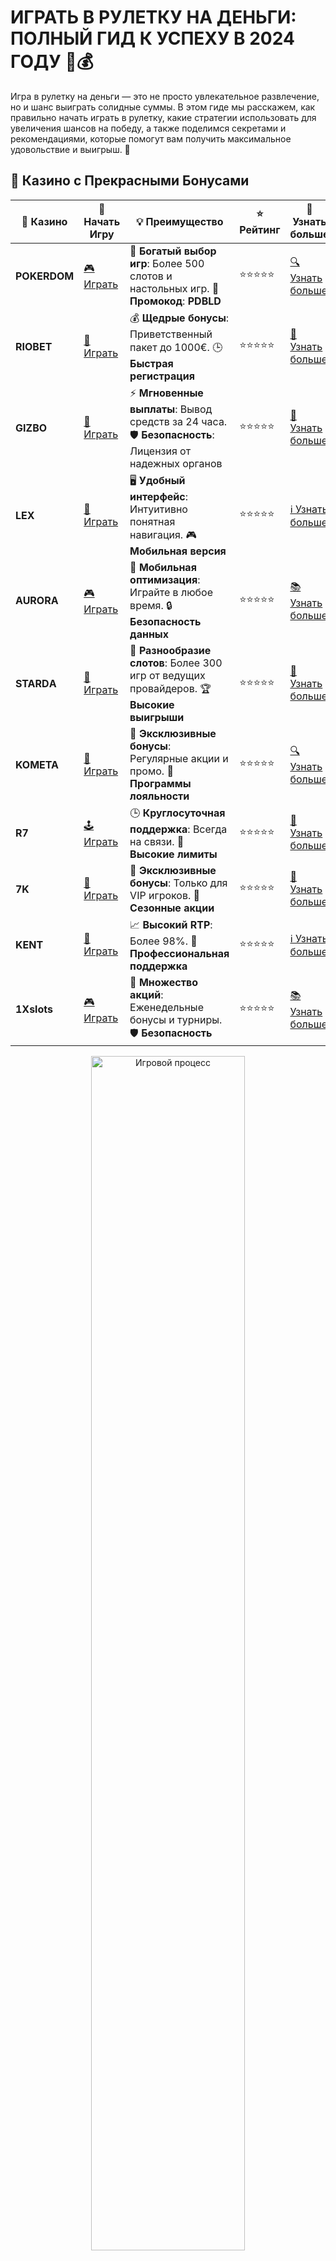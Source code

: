 # ИГРАТЬ В РУЛЕТКУ НА ДЕНЬГИ: ПОЛНЫЙ ГИД К УСПЕХУ В 2024 ГОДУ 🎰💰

Игра в рулетку на деньги — это не просто увлекательное развлечение, но и шанс выиграть солидные суммы. В этом гиде мы расскажем, как правильно начать играть в рулетку, какие стратегии использовать для увеличения шансов на победу, а также поделимся секретами и рекомендациями, которые помогут вам получить максимальное удовольствие и выигрыш. 🚀

## 🌟 Казино с Прекрасными Бонусами

| 🎲 **Казино** | 🔗 **Начать Игру** | 💡 **Преимущество** | ⭐ **Рейтинг** | 🔗 **Узнать больше** |
|--------------|---------------------|---------------------|----------------|----------------------|
| **POKERDOM**  | [🎮 Играть](https://brandplay.link/4k77v2yx) | 🎉 **Богатый выбор игр**: Более 500 слотов и настольных игр. 🎁 **Промокод**: **PDBLD** | ⭐⭐⭐⭐⭐ | [🔍 Узнать больше](https://brandplay.link/4k77v2yx) |
| **RIOBET**    | [🎰 Играть](https://brandplay.link/7xBLTPyj) | 💰 **Щедрые бонусы**: Приветственный пакет до 1000€. 🕒 **Быстрая регистрация** | ⭐⭐⭐⭐⭐ | [📖 Узнать больше](https://brandplay.link/7xBLTPyj) |
| **GIZBO**     | [🎲 Играть](https://brandplay.link/bprXw4YV) | ⚡ **Мгновенные выплаты**: Вывод средств за 24 часа. 🛡️ **Безопасность**: Лицензия от надежных органов | ⭐⭐⭐⭐⭐ | [📝 Узнать больше](https://brandplay.link/bprXw4YV) |
| **LEX**       | [🤑 Играть](https://brandplay.link/zW4hdDFV) | 🖥️ **Удобный интерфейс**: Интуитивно понятная навигация. 🎮 **Мобильная версия** | ⭐⭐⭐⭐⭐ | [ℹ️ Узнать больше](https://brandplay.link/zW4hdDFV) |
| **AURORA**    | [🎮 Играть](https://10trafic-stat2.com/click/668546556bcc6313411604bd/6766/13032/subaccount) | 📱 **Мобильная оптимизация**: Играйте в любое время. 🔒 **Безопасность данных** | ⭐⭐⭐⭐⭐ | [📚 Узнать больше](https://10trafic-stat2.com/click/668546556bcc6313411604bd/6766/13032/subaccount) |
| **STARDА**    | [🎯 Играть](https://brandplay.link/fB7xwRFL) | 🎰 **Разнообразие слотов**: Более 300 игр от ведущих провайдеров. 🏆 **Высокие выигрыши** | ⭐⭐⭐⭐⭐ | [🔎 Узнать больше](https://brandplay.link/fB7xwRFL) |
| **KOMETA**    | [🎰 Играть](https://brandplay.link/8ZymQJV8) | 🎁 **Эксклюзивные бонусы**: Регулярные акции и промо. 🔄 **Программы лояльности** | ⭐⭐⭐⭐⭐ | [🔍 Узнать больше](https://brandplay.link/8ZymQJV8) |
| **R7**        | [🕹️ Играть](https://brandplay.link/bMd3Yjsw) | 🕒 **Круглосуточная поддержка**: Всегда на связи. 💸 **Высокие лимиты** | ⭐⭐⭐⭐⭐ | [📖 Узнать больше](https://brandplay.link/bMd3Yjsw) |
| **7K**        | [🎲 Играть](https://brandplay.link/BvQyFShp) | 🌟 **Эксклюзивные бонусы**: Только для VIP игроков. 🎉 **Сезонные акции** | ⭐⭐⭐⭐⭐ | [📝 Узнать больше](https://brandplay.link/BvQyFShp) |
| **KENT**      | [🤑 Играть](https://brandplay.link/Fv2WP3js) | 📈 **Высокий RTP**: Более 98%. 💼 **Профессиональная поддержка** | ⭐⭐⭐⭐⭐ | [ℹ️ Узнать больше](https://brandplay.link/Fv2WP3js) |
| **1Xslots**   | [🎮 Играть](https://brandplay.link/hSB1khtr) | 🎉 **Множество акций**: Еженедельные бонусы и турниры. 🛡️ **Безопасность** | ⭐⭐⭐⭐⭐ | [📚 Узнать больше](https://brandplay.link/hSB1khtr) |

<div align="center"> <img src="https://i.pinimg.com/originals/1d/b3/25/1db325483acbe642c6d4e6fdd73a4988.gif" alt="Игровой процесс" width="70%"> </div>
---

## 🚀 Быстрые Выигрыши и Поддержка

| 🎲 **Казино** | 🔗 **Начать Игру** | 💡 **Преимущество** | ⭐ **Рейтинг** | 🔗 **Узнать больше** |
|--------------|---------------------|---------------------|----------------|----------------------|
| **GAMA**      | [🎯 Играть](https://brandplay.link/j6NMKsDz) | 🔍 **Интуитивный интерфейс**: Легкость использования. 🏅 **Престижные турниры** | ⭐⭐⭐⭐☆ | [🔎 Узнать больше](https://brandplay.link/j6NMKsDz) |
| **ONION**     | [🎰 Играть](https://brandplay.link/zBGRVpQ9) | 🤑 **Низкие ставки**: Идеально для начинающих. 🔄 **Быстрые выводы** | ⭐⭐⭐⭐☆ | [🔍 Узнать больше](https://brandplay.link/zBGRVpQ9) |
| **ЧЕМПИОН**   | [🕹️ Играть](https://temon-gter.cfd/go/lRq?p80412p304504pcc44t17455) | 🏅 **Лояльная программа**: Награды за активность. 🎁 **Ежемесячные бонусы** | ⭐⭐⭐⭐☆ | [📖 Узнать больше](https://temon-gter.cfd/go/lRq?p80412p304504pcc44t17455) |
| **VAVADA**    | [🎲 Играть](https://vavadapartner.pro/?promo=ea5c9275-6854-4505-94fc-95ab18221945-linkb2) | 🚀 **Быстрая регистрация**: Начните играть мгновенно. 🔐 **Безопасные транзакции** | ⭐⭐⭐⭐☆ | [📝 Узнать больше](https://vavadapartner.pro/?promo=ea5c9275-6854-4505-94fc-95ab18221945-linkb2) |
| **FRIENDS**   | [🤑 Играть](https://gofriends.kim/linkb2) | 🤝 **Социальные игры**: Играйте с друзьями. 🌐 **Мультиплатформенность** | ⭐⭐⭐⭐☆ | [ℹ️ Узнать больше](https://gofriends.kim/linkb2) |
| **1WIN**      | [🎮 Играть](https://brandplay.link/smXVpBbG) | 🏆 **Спортивные ставки**: Широкий выбор видов спорта. 💵 **Высокие коэффициенты** | ⭐⭐⭐⭐☆ | [📚 Узнать больше](https://brandplay.link/smXVpBbG) |
| **DRIP**      | [🎯 Играть](https://drp-ircp01.com/c07e6a3db) | 🌐 **Инновационные игры**: Новейшие игровые технологии. 🛡️ **Высокая безопасность** | ⭐⭐⭐⭐☆ | [🔎 Узнать больше](https://drp-ircp01.com/c07e6a3db) |
| **JOYCASINO** | [🎰 Играть](https://rpc30.call2me.pro/?/ru/registration?apkpop=0&partner=p24970p3291217pc98f) | 🎁 **Приятные бонусы**: Ежедневные акции и подарки. 🕹️ **Разнообразие игр** | ⭐⭐⭐⭐☆ | [🔍 Узнать больше](https://rpc30.call2me.pro/?/ru/registration?apkpop=0&partner=p24970p3291217pc98f) |
| **PLAYFORTUNA** | [🎮 Играть](https://fortunapromo.net/alt/playfortuna/registration?0dc4a9362a71feb7e3f165fb8e766f70) | 🎉 **Регулярные акции**: Бонусы, фриспины и многое другое. 🏅 **Турниры** | ⭐⭐⭐⭐☆ | [📚 Узнать больше](https://fortunapromo.net/alt/playfortuna/registration?0dc4a9362a71feb7e3f165fb8e766f70) |
| **SYKAA**     | [🤑 Играть](https://s-two-way.com/?source=linkb2&pid=30697) | 💸 **Доступные ставки**: Идеально для новичков. 🎁 **Щедрые бонусы** | ⭐⭐⭐⭐☆ | [🔍 Узнать больше](https://s-two-way.com/?source=linkb2&pid=30697) |

<div align="center"> <img src="https://i.pinimg.com/originals/1d/b3/25/1db325483acbe642c6d4e6fdd73a4988.gif" alt="Игровой процесс" width="70%"> </div>


![Игра в рулетку на деньги](https://i.pinimg.com/originals/a9/29/6e/a9296ea1cf6a7c20a985e593451f0323.png)

## 1. Что такое рулетка и как она работает?

Рулетка — это классическая игра казино, которая завоевала популярность по всему миру. Игроки делают ставки на различные результаты вращения колеса с номерами и цветами. Как только колесо начинает вращаться, шарик решает судьбу каждого игрока, попав в один из числовых слотов.

### Виды рулетки:
- **Европейская рулетка** — один ноль, 37 секторов.
- **Американская рулетка** — два нуля, 38 секторов.
- **Французская рулетка** — схожа с европейской, но с дополнительными правилами, что снижает преимущество казино.

В зависимости от варианта рулетки, правила могут немного отличаться, но принцип остается прежним.

## 2. Как играть в рулетку на деньги?

Играть в рулетку на деньги можно как в традиционных казино, так и онлайн. Все, что вам нужно, это выбрать казино, зарегистрироваться и внести депозит. Следуйте этим шагам:

1. **Выберите казино**: Убедитесь, что выбранное казино имеет лицензии и предлагает честные игры.
2. **Пополните счет**: Внесите депозит с помощью удобного способа оплаты.
3. **Выберите стол**: В зависимости от вашего опыта выберите стол с подходящими ставками.
4. **Сделайте ставку**: Рулетка предлагает разнообразные ставки, от простых (на красное/черное) до сложных (на конкретные числа).
5. **Следите за игрой**: После того, как вы сделаете ставку, крутится колесо, и результат будет определен выпадением шарика.

### Типы ставок в рулетке:
- **Внешние ставки** — на цвета, чет/нечет, десятки.
- **Внутренние ставки** — на отдельные числа или их комбинации.

## 3. Стратегии игры в рулетку на деньги

Хотя рулетка — это игра в основном на удачу, существуют стратегии, которые могут помочь вам увеличить шансы на успех. Вот несколько популярных стратегий:

### 3.1. Стратегия Мартингейла
Эта стратегия основывается на удвоении ставки после каждого проигрыша. Применяется она к ставкам с 50% вероятностью (например, на красное/черное). Суть стратегии в том, что после выигрыша вы возвращаете все потери и получаете прибыль.

### 3.2. Стратегия Фибоначчи
Использует известную математическую последовательность, где каждое следующее число — это сумма двух предыдущих. Эта стратегия более мягкая, чем Мартингейл, но также требует времени и терпения.

### 3.3. Стратегия д’Аламбера
Данная стратегия заключается в увеличении ставки на 1 единицу после проигрыша и уменьшении на 1 единицу после выигрыша. Она менее агрессивна, чем Мартингейл, но не дает мгновенных результатов.

💡 **Совет:** Не забывайте про управление банкроллом! Установите лимиты на проигрыш и прибыль, чтобы не потерять все деньги за один вечер. 

## 4. Преимущества игры в рулетку на деньги онлайн

Онлайн-казино имеет несколько явных преимуществ по сравнению с традиционными казино:

- **Удобство и доступность**: Вы можете играть в рулетку на деньги из любого места, где есть интернет.
- **Большой выбор игр**: Онлайн-казино предлагает множество различных вариантов рулетки, включая живые игры с реальными крупье.
- **Бонусы и акции**: Регулярные бонусы и предложения для новых игроков делают игру в рулетку еще более выгодной.

## 5. Как увеличить шансы на выигрыш?

Хотя рулетка — это игра удачи, есть несколько способов повысить свои шансы на успех:

1. **Изучите правила**: Чем больше вы понимаете о механике игры, тем легче вам будет делать обоснованные ставки.
2. **Используйте стратегии**: Применяйте проверенные стратегии, чтобы увеличить вероятность выигрыша.
3. **Следите за банкроллом**: Никогда не ставьте все свои деньги на одну игру. Лучше распределить банкролл по нескольким сессиям.

## 6. Риски и как их минимизировать

Как и в любой игре казино, в рулетке есть риски, особенно когда речь идет о ставках на деньги. Чтобы минимизировать эти риски, придерживайтесь нескольких простых правил:

- **Не ставьте больше, чем готовы потерять**.
- **Используйте бонусы казино, чтобы увеличить свои шансы на выигрыш**.
- **Не гонитесь за потерянными деньгами**. Лучше сделать паузу и вернуться позже.

## 7. Заключение: стоит ли играть в рулетку на деньги?

Рулетка — это захватывающая игра, которая сочетает удачу и стратегию. Если вы хотите испытать удачу и насладиться процессом игры, то рулетка на деньги — отличное развлечение. 🎉 Однако всегда помните об управлении банкроллом и ставьте только те суммы, которые не повлияют на ваш бюджет. Удачи вам за столом и не забывайте веселиться! 🍀

## Часто задаваемые вопросы (FAQ)

### Можно ли выиграть в рулетку на деньги?
Да, рулетка — это игра с элементами удачи. Использование стратегий может повысить ваши шансы на успех, но не гарантирует 100% победы.

### Какие ставки лучше делать в рулетке?
Ставки на внешние категории (красное/черное, чет/нечет) считаются более безопасными, так как они имеют почти 50% шанс на победу.

### Есть ли бесплатная рулетка?
Да, многие онлайн-казино предлагают бесплатные версии рулетки, где можно потренироваться и не рисковать реальными деньгами.

🎲 **Помните, что игра в рулетку должна быть в первую очередь развлечением, а не способом заработка. Играйте ответственно!** 💎

